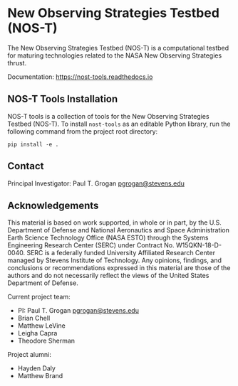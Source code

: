 # New Observing Strategies Testbed (NOS-T)

The New Observing Strategies Testbed (NOS-T) is a computational testbed for
maturing technologies related to the NASA New Observing Strategies thrust.

Documentation: https://nost-tools.readthedocs.io

## NOS-T Tools Installation

NOS-T tools is a collection of tools for the New Observing Strategies Testbed
(NOS-T). To install `nost-tools` as an editable Python library, run the
following command from the project root directory:

```
pip install -e .
```

## Contact

Principal Investigator: Paul T. Grogan <pgrogan@stevens.edu>

## Acknowledgements

This material is based on work supported, in whole or in part, by the U.S.
Department of Defense and National Aeronautics and Space Administration Earth
Science Technology Office (NASA ESTO) through the Systems Engineering Research
Center (SERC) under Contract No. W15QKN-18-D-0040. SERC is a federally funded
University Affiliated Research Center managed by Stevens Institute of
Technology. Any opinions, findings, and conclusions or recommendations
expressed in this material are those of the authors and do not necessarily
reflect the views of the United States Department of Defense.

Current project team:
 * PI: Paul T. Grogan <pgrogan@stevens.edu>
 * Brian Chell
 * Matthew LeVine
 * Leigha Capra
 * Theodore Sherman

Project alumni:
 * Hayden Daly
 * Matthew Brand

